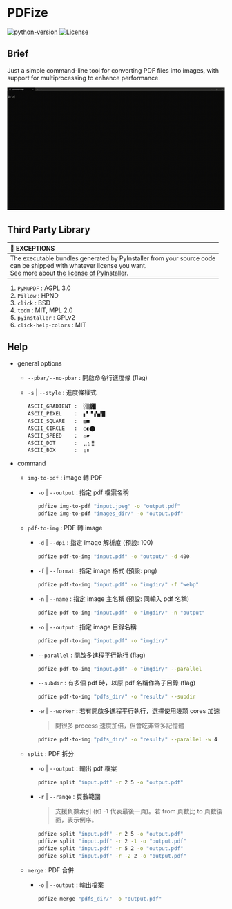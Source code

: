 # PDFize

[![python-version](https://img.shields.io/badge/python-3.11-blue)](https://www.python.org/downloads/release/python-3114/)
[![License](https://img.shields.io/github/license/RogelioKG/PDFize?style=flat)](./LICENSE)


## Brief
Just a simple command-line tool for converting PDF files into images, with support for multiprocessing to enhance performance.
<!-- GIF -->
![pdfize](./demo/pdfize.gif?raw=true)

## Third Party Library
  |🔮 EXCEPTIONS|
  |:---|
  |The executable bundles generated by PyInstaller from your source code<br>can be shipped with whatever license you want.<br>See more about [the license of PyInstaller](https://pyinstaller.org/en/stable/license.html).|

  1. `PyMuPDF` : AGPL 3.0
  2. `Pillow` : HPND
  3. `click` : BSD
  4. `tqdm` : MIT, MPL 2.0
  5. `pyinstaller` : GPLv2
  6. `click-help-colors` : MIT


## Help

+ general options

  + `--pbar/--no-pbar` : 開啟命令行進度條 (flag)

  + `-s` | `--style` : 進度條樣式
    ```bash
    ASCII_GRADIENT :  ░▒▓█
    ASCII_PIXEL    :  ▖▘▝▗▚▞█
    ASCII_SQUARE   :  ▨■
    ASCII_CIRCLE   :  ○◐⬤
    ASCII_SPEED    :  ▱▰
    ASCII_DOT      :  ⣀⣦⣿
    ASCII_BOX      :  ▯▮
    ```

+ command

  + `img-to-pdf` : image 轉 PDF

    + `-o` | `--output` : 指定 pdf 檔案名稱
      ```bash
      pdfize img-to-pdf "input.jpeg" -o "output.pdf"
      pdfize img-to-pdf "images_dir/" -o "output.pdf"
      ```

  + `pdf-to-img` : PDF 轉 image

    + `-d` | `--dpi` : 指定 image 解析度 (預設: 100)
      ```bash
      pdfize pdf-to-img "input.pdf" -o "output/" -d 400
      ```

    + `-f` | `--format` : 指定 image 格式 (預設: png)
      ```bash
      pdfize pdf-to-img "input.pdf" -o "imgdir/" -f "webp"
      ```

    + `-n` | `--name` : 指定 image 主名稱 (預設: 同輸入 pdf 名稱)
      ```bash
      pdfize pdf-to-img "input.pdf" -o "imgdir/" -n "output"
      ```

    + `-o` | `--output` : 指定 image 目錄名稱
      ```bash
      pdfize pdf-to-img "input.pdf" -o "imgdir/"
      ```

    + `--parallel` : 開啟多進程平行執行 (flag)
      ```bash
      pdfize pdf-to-img "input.pdf" -o "imgdir/" --parallel
      ```

    + `--subdir` : 有多個 pdf 時，以原 pdf 名稱作為子目錄 (flag)
      ```bash
      pdfize pdf-to-img "pdfs_dir/" -o "result/" --subdir
      ```

    + `-w` | `--worker` : 若有開啟多進程平行執行，選擇使用幾顆 cores 加速
      > 開很多 process 速度加倍，但會吃非常多記憶體
      ```bash
      pdfize pdf-to-img "pdfs_dir/" -o "result/" --parallel -w 4 
      ```

  + `split` : PDF 拆分

    + `-o` | `--output` : 輸出 pdf 檔案
      ```bash
      pdfize split "input.pdf" -r 2 5 -o "output.pdf"
      ```

    + `-r` | `--range` : 頁數範圍
      > 支援負數索引 (如 -1 代表最後一頁)。若 from 頁數比 to 頁數後面，表示倒序。
      ```bash
      pdfize split "input.pdf" -r 2 5 -o "output.pdf"
      pdfize split "input.pdf" -r 2 -1 -o "output.pdf"
      pdfize split "input.pdf" -r 5 2 -o "output.pdf"
      pdfize split "input.pdf" -r -2 2 -o "output.pdf"
      ```

  + `merge` : PDF 合併

    + `-o` | `--output` : 輸出檔案
      ```bash
      pdfize merge "pdfs_dir/" -o "output.pdf"
      ```
